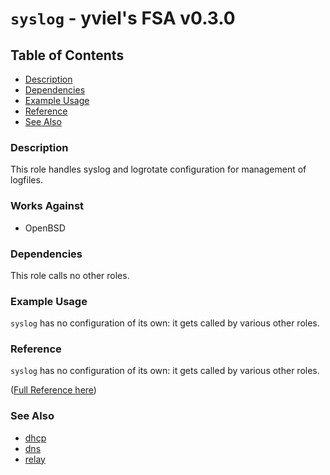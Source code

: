 # `syslog` - yviel's FSA v0.3.0

## Table of Contents
 - [Description](#description)
 - [Dependencies](#dependencies)
 - [Example Usage](#example-usage)
 - [Reference](#reference)
 - [See Also](#see-also)

### Description
This role handles syslog and logrotate configuration for management of logfiles.

### Works Against
- OpenBSD

### Dependencies
This role calls no other roles.

### Example Usage
`syslog` has no configuration of its own: it gets called by various other roles.

### Reference
`syslog` has no configuration of its own: it gets called by various other roles.

([Full Reference here](../../docs/REFERENCE.md))

### See Also
 - [dhcp](../dhcp)
 - [dns](../dns)
 - [relay](../relay)
